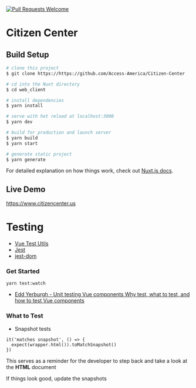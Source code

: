[![Pull Requests Welcome](https://img.shields.io/badge/PRs-welcome-brightgreen.svg?style=flat)](http://makeapullrequest.com)

# Citizen Center

## Build Setup

```bash
# clone this project
$ git clone https://https://github.com/Access-America/Citizen-Center

# cd into the Nuxt directory
$ cd web_client

# install dependencies
$ yarn install

# serve with hot reload at localhost:3000
$ yarn dev

# build for production and launch server
$ yarn build
$ yarn start

# generate static project
$ yarn generate
```

For detailed explanation on how things work, check out [Nuxt.js docs](https://nuxtjs.org).

## Live Demo

https://www.citizencenter.us

# Testing

-   [Vue Test Utils](https://vue-test-utils.vuejs.org)
-   [Jest](https://jestjs.io)
-   [jest-dom](github.com/testing-library/jest-dom)

### Get Started

`yarn test:watch`

-   [Edd Yerburgh - Unit testing Vue components Why test, what to test, and how to test Vue components](https://www.youtube.com/watch?v=LxXsGNXsMo8&t=1092s)

### What to Test

-   Snapshot tests

```
it('matches snapshot', () => {
  expect(wrapper.html()).toMatchSnapshot()
})
```

This serves as a reminder for the developer to step back and take a look at the **HTML** document

If things look good, update the snapshots

